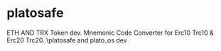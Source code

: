 # platosafe
ETH AND TRX Token dev. Mnemonic Code Converter for Erc10 Trc10 &amp; Erc20 Trc20. \platosafe and plato_os dev
